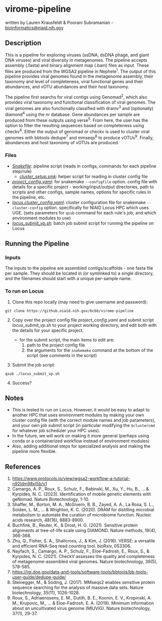 # virome-pipeline

written by Lauren Krausfeldt & Poorani Subramanian - bioinformatics@niaid.nih.gov

## Description

This is a pipeline for exploring viruses (ssDNA, dsDNA phage, and giant DNA viruses) and viral diversity in metagenomes. The pipeline accepts assembly (.fasta) and binary alignment map (.bam) files as input. These files are produced from the WGSA2 pipeline in Nephele<sup>1</sup>. The output of this pipeline provides viral genomes found in the metagenome assembly, their taxonomy and level of completeness, viral functional genes and their abundances, and vOTU abundances and their host taxonomy. 

The pipeline first searchs for viral contigs using Genomad<sup>2</sup>, which also provides viral taxonomy and functional classification of viral genomes. The viral genomes are also functionally classified with dramv<sup>3</sup> and (optionally) diamond<sup>4</sup> using the nr database. Gene abundances per sample are produced from these outputs using verse<sup>5</sup>. From here, the user has the option to filter the resulting sequences based on completeness using checkv<sup>6</sup>. Either the output of genomad or checkv is used to cluster viral genomes with bbtools dedupe<sup>7</sup> and mmseqs<sup>8</sup> to produce vOTUs<sup>9</sup>. Finally, abundances and host taxonomy of vOTUs are produced. 

### Files

- [_Snakefile_](Snakefile): pipeline script (reads in configs, commands for each pipeline step/rule)
  - [_cluster_setup.smk_](cluster_setup.smk): helper script for reading in cluster config file
- [_project_config.yaml_](project_config.yaml): for snakemake `--configfile` option.  config file with details for a specific project - working/input/output directories, path to scripts and other configs, sample names, options for specific rules in the pipeline, etc.
- [_locus.cluster_config.yaml_](locus.cluster_config.yaml): cluster configuration file for snakemake `--cluster-config` option. specifically for NIAID Locus HPC which uses UGE. (sets parameters for `qsub` command for each rule's job, and which environment modules to use)
- [_locus_submit_vp.sh_](locus_submit_vp.sh): batch job submit script for running the pipeline on Locus

## Running the Pipeline

### Inputs

The inputs to the pipeline are assembled contigs/scaffolds - one fasta file per sample.  They should be located in (or symlinked to) a single directory, and the filenames should start with a unique per-sample name.

### To run on Locus

1. Clone this repo locally (may need to give username and password):
```
git clone https://github.niaid.nih.gov/bcbb/virome-pipeline
```

2. Copy over the project config file _project_config.yaml_ and submit script _locus_submit_vp.sh_ to your project working directory, and edit both with the details for your specific project.  
   - for the submit script, the main items to edit are:
     1. path to the project config file
     2. the arguments for the `snakemake` command at the bottom of the script (see comments in the script)

3. Submit the job script:
  ```
  qsub ./locus_submit_vp.sh
  ```
  
4. Success?

## Notes

- This is tested to run on Locus.  However, it would be easy to adapt to another HPC that uses environment modules by making your own cluster config file (with the correct module names and job parameters), and your own job submit script (in particular modifying the `$clustercmd` for whatever job scheduler your HPC uses).
- In the future, we will work on making it more general (perhaps using conda or a containerized workflow instead of environment modules)
- Also, adding additional steps for specialized analysis and making the pipeline more flexible.

## References

1. https://www.protocols.io/view/wgsa2-workflow-a-tutorial-n92ldm98xl5b/v1
2. Camargo, A. P., Roux, S., Schulz, F., Babinski, M., Xu, Y., Hu, B., ... & Kyrpides, N. C. (2023). Identification of mobile genetic elements with geNomad. Nature Biotechnology, 1-10.
3. Shaffer, M., Borton, M. A., McGivern, B. B., Zayed, A. A., La Rosa, S. L., Solden, L. M., ... & Wrighton, K. C. (2020). DRAM for distilling microbial metabolism to automate the curation of microbiome function. Nucleic acids research, 48(16), 8883-8900.
4. Buchfink, B., Reuter, K., & Drost, H. G. (2021). Sensitive protein alignments at tree-of-life scale using DIAMOND. Nature methods, 18(4), 366-368.
5. Zhu, Q., Fisher, S. A., Shallcross, J., & Kim, J. (2016). VERSE: a versatile and efficient RNA-Seq read counting tool. bioRxiv, 053306.
6. Nayfach, S., Camargo, A. P., Schulz, F., Eloe-Fadrosh, E., Roux, S., & Kyrpides, N. C. (2021). CheckV assesses the quality and completeness of metagenome-assembled viral genomes. Nature biotechnology, 39(5), 578-585.
7. https://jgi.doe.gov/data-and-tools/software-tools/bbtools/bb-tools-user-guide/dedupe-guide/
8. Steinegger, M., & Söding, J. (2017). MMseqs2 enables sensitive protein sequence searching for the analysis of massive data sets. Nature biotechnology, 35(11), 1026-1028.
9. Roux, S., Adriaenssens, E. M., Dutilh, B. E., Koonin, E. V., Kropinski, A. M., Krupovic, M., ... & Eloe-Fadrosh, E. A. (2019). Minimum information about an uncultivated virus genome (MIUViG). Nature biotechnology, 37(1), 29-37.
